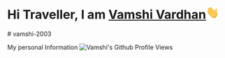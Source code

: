 <h1>Hi Traveller, I am <a href="">Vamshi Vardhan</a><img src="https://raw.githubusercontent.com/ABSphreak/ABSphreak/master/gifs/Hi.gif" width="30px" height="30px"></h1>	# vamshi-2003

 My personal Information
![Vamshi's Github Profile Views](https://komarev.com/ghpvc/?username=vamshi-2003&color=blueviolet)  	
